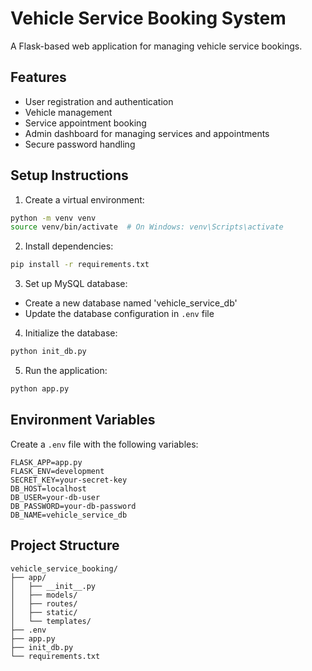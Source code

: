 # Vehicle Service Booking System

A Flask-based web application for managing vehicle service bookings.

## Features

- User registration and authentication
- Vehicle management
- Service appointment booking
- Admin dashboard for managing services and appointments
- Secure password handling

## Setup Instructions

1. Create a virtual environment:
```bash
python -m venv venv
source venv/bin/activate  # On Windows: venv\Scripts\activate
```

2. Install dependencies:
```bash
pip install -r requirements.txt
```

3. Set up MySQL database:
- Create a new database named 'vehicle_service_db'
- Update the database configuration in `.env` file

4. Initialize the database:
```bash
python init_db.py
```

5. Run the application:
```bash
python app.py
```

## Environment Variables

Create a `.env` file with the following variables:
```
FLASK_APP=app.py
FLASK_ENV=development
SECRET_KEY=your-secret-key
DB_HOST=localhost
DB_USER=your-db-user
DB_PASSWORD=your-db-password
DB_NAME=vehicle_service_db
```

## Project Structure

```
vehicle_service_booking/
├── app/
│   ├── __init__.py
│   ├── models/
│   ├── routes/
│   ├── static/
│   └── templates/
├── .env
├── app.py
├── init_db.py
└── requirements.txt
``` 
